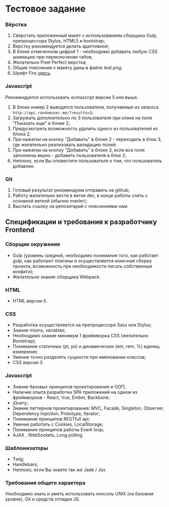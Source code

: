 
# Тестовое задание 

### Вёрстка
1. Сверстать приложенный макет с использованием сборщика Gulp, препроцессора Stylus, HTML5 и bootstrap;
2. Верстку рекомендуется делать адаптивной;
3. В блоке отмеченном цифрой 1 - необходимо добавить любую CSS анимацию при переключении табов;
4. Желательно Pixel Perfect верстка;
5. Общие пояснения к макету даны в файле test.png;
6. Шрифт Fira [здесь](https://github.com/mozilla/Fira).

### Javascript
Рекомендуется использовать ecmascript версии 5 или выше.

1. В блоке номер 2 выводятся пользователи, получаемые из запроса ```http://api.randomuser.me/?results=3```;
2. Загружать дополнительно по 3 пользователя при клике на поле "Показать еще" в блоке 2;
2. Предусмотреть возможность удалить одного из пользователей из блока 2;
3. При нажатии на кнопку "Добавить" в блоке 2 - переходить в блок 3, где желательно реализовать валидацию полей;
4. При нажатии на кнопку "Добавить" в блоке 3, если все поля заполнены верно - добавить пользователя в блок 2;
5. Неплохо, если Вы оповестите пользователя о том, что пользователь добавлен.

### Git

1. Готовый результат рекомендуем отправить на github;
2. Работу желательно вести в ветке dev, в конце работы слить с основной веткой (обычно master);
3. Выслать ссылку на репозитарий с пояснениями нам.


## Спецификации и требования к разработчику Frontend

### Сборщик окружения

* Gulp (уровень средний, необходимо понимание того, как работает gulp, как работают плагины и осуществляется конечная сборка проекта, возможность при необходимости писать собственные конфиги);
* Желательно знание сборщика Webpack.

### HTML 

* HTML версии 5.

### CSS

* Разработка осуществляется на препроцессоре Sass или Stylus;
* Знание mixins, variables;
* Необходимо знание минимум 1 фреймворка CSS (желательно Bootstrap);
* Понимание статичных (pt, px) и динамических (em, rem, %) единиц измерения;
* Умение точно разделять сущности при именовании классов;
* CSS версии 3.

### Javascript

* Знание базовых принципов проектирования и ООП;
* Наличие опыта разработки SPA приложений на одном из фреймворков - React, Vue, Ember, Backbone;
* jQuery;
* Знание паттернов проектирования: MVC, Facade, Singleton, Observer, Dependency Injection, Prototype, Iterator;
* Понимание принципов RESTfull api;
* Умение работать с Cookies, LocalStorage;
* Понимание принципов работы Event loop;
* AJAX , WebSockets, Long polling.

### Шаблонизаторы

* Twig;
* Handlebars;
* Неплохо, если Вы знаете так же  Jade / Jsx.

### Требования общего характера

Необходимо знать и уметь использовать консоль UNIX (на базовом уровне), Git и средств отладки JS.

